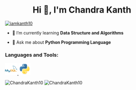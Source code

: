 <h1 align="center">Hi 👋, I'm Chandra Kanth</h1>
<p align="left"> <a href="https://twitter.com/iamkanth10" target="blank"><img src="https://img.shields.io/twitter/follow/iamkanth10?logo=twitter&style=for-the-badge" alt="iamkanth10" /></a> </p>

- 🌱 I’m currently learning **Data Structure and Algorithms**

- 💬 Ask me about **Python Programming Language**


<h3 align="left">Languages and Tools:</h3>
<p align="left"> <a href="https://www.mysql.com/" target="_blank"> <img src="https://raw.githubusercontent.com/devicons/devicon/master/icons/mysql/mysql-original-wordmark.svg" alt="mysql" width="40" height="40"/> </a> <a href="https://www.python.org" target="_blank"> <img src="https://raw.githubusercontent.com/devicons/devicon/master/icons/python/python-original.svg" alt="python" width="40" height="40"/> </a> </p>


<img height="180em" src="https://github-readme-stats.ChandraKanth10.vercel.app/api?username=ChandraKanth10&show_icons=true&locale=en&hide_border=true" alt="ChandraKanth10" />
<img height="180em" src="https://github-readme-stats.ChandraKanth10.vercel.app/api/top-langs?username=ChandraKanth10&show_icons=true&locale=en&layout=compact&langs_count=7&hide_border=true&hide=c" alt="ChandraKanth10"/>
